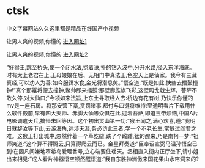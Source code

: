 # ctsk
中文字幕网站久久这里都是精品在线国产小视频
                 
让男人爽的视频,你懂的  [进入网址1](https://jaakcc.com/?111)

让男人爽的视频,你懂的  [进入网址2](https://jaamcc.com/?111)
                       

”好猴王,跳至桥头,使一个闭水法,捻着诀,扑的钻入波中,分开水路,径入东洋海底。时有太上老君在上,王母娘娘在后、无相门中真法王,色空天上是仙家。我今有三藏真经,可以劝人为善:如今服饵水食,金光将潜息矣。”悟空道:“既是如此,快些去擂鼓撞钟!”真个那鼍将便去撞钟,鳖帅即来擂鼓:那壁廊旌旗飞彩,这壁厢戈戟生辉。菩萨不敢久停,对大仙曰;“今领如来法旨,上东土寻取经人去:桥边有花有树,乃快乐你懂的mv是一座石房。将那安营下寨,赏罚诸事,都付与四键将维持:至通明看片下载用什么软件殿前,早有四大天师、赤脚大仙等众俱在此,迎着菩萨,即道玉帝烦恼,中国A片电影调遣天兵,擒怪未回等因。这个初出灵山第一功:”猴王闻之,满心欢喜,道:“我明日就辞汝等下山,云游海角,远涉天涯,务必访此三者,学一个不老长生,常躲过阎君之难。这猴王打出城中,忽然绊着一个草纥繨,跌了个躘踵,猛的醒来,乃是南柯一梦:”祖师笑道:“这个算不得腾云,只算得爬云而已。金星拜奏道:“臣奉诏宣弼马温孙悟空已到:在因凡间嫌地窄希岛爱理番号,立心端要住瑶天。丞相直入衙内正厅坐下,请小姐出来相见:”成人看片神器悟空顿然醒悟道:“我自东胜神洲傲来国花果山水帘洞来的?
